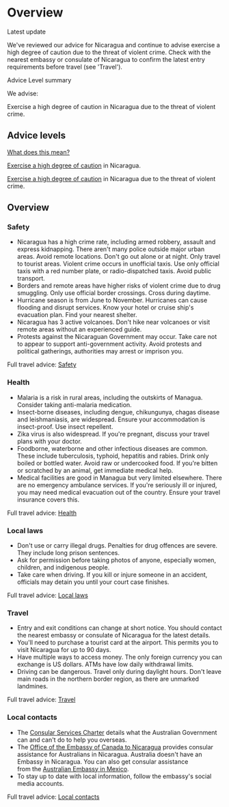 # Overview

Latest update

We've reviewed our advice for Nicaragua and continue to advise exercise a high degree of caution due to the threat of violent crime. Check with the nearest embassy or consulate of Nicaragua to confirm the latest entry requirements before travel (see 'Travel').

Advice Level summary

We advise:

Exercise a high degree of caution in Nicaragua due to the threat of violent crime.

## Advice levels

[What does this mean?](/before-you-go/travel-advice-explained/)

[Exercise a high degree of caution](https://www.smartraveller.gov.au/consular-services/travel-advice-explained#level2) in Nicaragua.

[Exercise a high degree of caution](https://www.smartraveller.gov.au/consular-services/travel-advice-explained#level2) in Nicaragua due to the threat of violent crime.

## Overview

### Safety

* Nicaragua has a high crime rate, including armed robbery, assault and express kidnapping. There aren't many police outside major urban areas. Avoid remote locations. Don't go out alone or at night. Only travel to tourist areas. Violent crime occurs in unofficial taxis. Use only official taxis with a red number plate, or radio-dispatched taxis. Avoid public transport.
* Borders and remote areas have higher risks of violent crime due to drug smuggling. Only use official border crossings. Cross during daytime.
* Hurricane season is from June to November. Hurricanes can cause flooding and disrupt services. Know your hotel or cruise ship's evacuation plan. Find your nearest shelter.
* Nicaragua has 3 active volcanoes. Don't hike near volcanoes or visit remote areas without an experienced guide.
* Protests against the Nicaraguan Government may occur. Take care not to appear to support anti-government activity. Avoid protests and political gatherings, authorities may arrest or imprison you.

Full travel advice: [Safety](#safety)

### Health

* Malaria is a risk in rural areas, including the outskirts of Managua. Consider taking anti-malaria medication.
* Insect-borne diseases, including dengue, chikungunya, chagas disease and leishmaniasis, are widespread. Ensure your accommodation is insect-proof. Use insect repellent.
* Zika virus is also widespread. If you're pregnant, discuss your travel plans with your doctor.
* Foodborne, waterborne and other infectious diseases are common. These include tuberculosis, typhoid, hepatitis and rabies. Drink only boiled or bottled water. Avoid raw or undercooked food. If you're bitten or scratched by an animal, get immediate medical help.
* Medical facilities are good in Managua but very limited elsewhere. There are no emergency ambulance services. If you're seriously ill or injured, you may need medical evacuation out of the country. Ensure your travel insurance covers this.

Full travel advice: [Health](#health)

### Local laws

* Don't use or carry illegal drugs. Penalties for drug offences are severe. They include long prison sentences.
* Ask for permission before taking photos of anyone, especially women, children, and indigenous people.
* Take care when driving. If you kill or injure someone in an accident, officials may detain you until your court case finishes.

Full travel advice: [Local laws](#local-laws)

### Travel

* Entry and exit conditions can change at short notice. You should contact the nearest embassy or consulate of Nicaragua for the latest details.
* You'll need to purchase a tourist card at the airport. This permits you to visit Nicaragua for up to 90 days.
* Have multiple ways to access money. The only foreign currency you can exchange is US dollars. ATMs have low daily withdrawal limits.
* Driving can be dangerous. Travel only during daylight hours. Don't leave main roads in the northern border region, as there are unmarked landmines.

Full travel advice: [Travel](#travel)

### Local contacts

* The [Consular Services Charter](https://www.smartraveller.gov.au/consular-services/consular-services-charter) details what the Australian Government can and can't do to help you overseas.
* The [Office of the Embassy of Canada to Nicaragua](https://www.international.gc.ca/country-pays/nicaragua/managua.aspx?lang=eng) provides consular assistance for Australians in Nicaragua. Australia doesn't have an Embassy in Nicaragua. You can also get consular assistance from the [Australian Embassy in Mexico](http://www.mexico.embassy.gov.au/).
* To stay up to date with local information, follow the embassy's social media accounts.

Full travel advice: [Local contacts](#local-contacts)